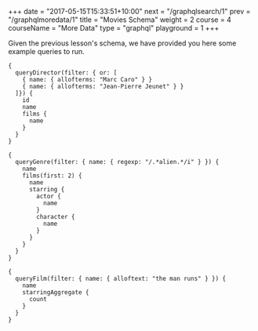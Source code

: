 +++
date = "2017-05-15T15:33:51+10:00"
next = "/graphqlsearch/1"
prev = "/graphqlmoredata/1"
title = "Movies Schema"
weight = 2
course = 4
courseName = "More Data"
type = "graphql"
playground = 1
+++

Given the previous lesson's schema, we have provided you here some example
queries to run.

```
{
  queryDirector(filter: { or: [
    { name: { allofterms: "Marc Caro" } }
    { name: { allofterms: "Jean-Pierre Jeunet" } }
  ]}) {
    id
    name
    films {
      name
    }
  }
}
```

```
{
  queryGenre(filter: { name: { regexp: "/.*alien.*/i" } }) {
    name
    films(first: 2) {
      name
      starring {
        actor {
          name
        }
        character {
          name
        }
      }
    }
  }
}
```

```
{
  queryFilm(filter: { name: { alloftext: "the man runs" } }) {
    name
    starringAggregate {
      count
    }
  }
}
```
